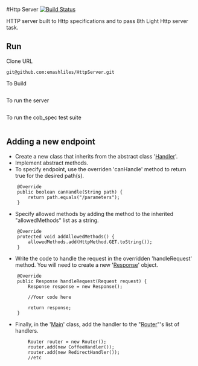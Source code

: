 #Http Server [![Build Status](https://travis-ci.org/emashliles/HttpServer.svg?branch=master)](https://travis-ci.org/emashliles/HttpServer)

HTTP server built to Http specifications and to pass 8th Light Http server task. 

## Run

Clone URL

```
git@github.com:emashliles/HttpServer.git
```

To Build

```
```

To run the server

```
```

To run the cob_spec test suite 

```
```

## Adding a new endpoint

* Create a new class that inherits from the abstract class '[Handler](https://github.com/emashliles/HttpServer/blob/master/src/main/java/Handler.java)'.
* Implement abstract methods. 
* To specify endpoint, use the overriden 'canHandle' method to return true for the desired path(s).

```
    @Override
    public boolean canHandle(String path) {
        return path.equals("/parameters");
    }
```

* Specify allowed methods by adding the method to the inherited "allowedMethods" list as a string.

```
    @Override
    protected void addAllowedMethods() {
        allowedMethods.add(HttpMethod.GET.toString());
    }
```

* Write the code to handle the request in the overridden 'handleRequest' method. You will need to create a new '[Response](https://github.com/emashliles/HttpServer/blob/master/src/main/java/Response.java)' object. 

```
    @Override
    public Response handleRequest(Request request) {
        Response response = new Response();
        
        //Your code here
  
        return response;
    }
```
* Finally, in the '[Main](https://github.com/emashliles/HttpServer/blob/master/src/main/java/Main.java#L15)' class, add the handler to the "[Router](https://github.com/emashliles/HttpServer/blob/master/src/main/java/Router.java)"'s list of handlers.

```
        Router router = new Router();
        router.add(new CoffeeHandler());
        router.add(new RedirectHandler());
        //etc
```
